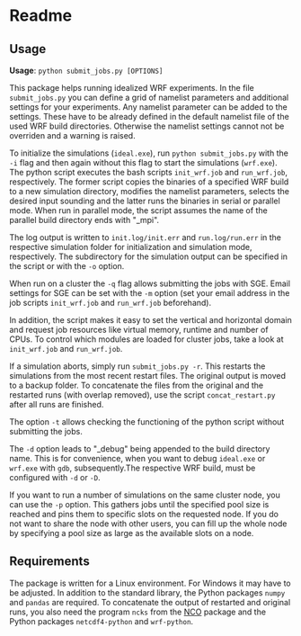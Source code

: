 # Readme
## Usage

**Usage**: `python submit_jobs.py [OPTIONS]`

This package helps running idealized WRF experiments. In the file `submit_jobs.py` you can define a grid of namelist parameters and additional settings for your experiments. Any namelist parameter can be added to the settings. These have to be already defined in the default namelist file of the used WRF build directories. Otherwise the namelist settings cannot not be overriden and a warning is raised.

To initialize the simulations (`ideal.exe`), run `python submit_jobs.py` with the `-i` flag and then again without this flag to start the simulations (`wrf.exe`). The python script executes the bash scripts `init_wrf.job` and `run_wrf.job`, respectively. The former script copies the binaries of a specified WRF build to a new simulation directory, modifies the namelist parameters, selects the desired input sounding and the latter runs the binaries in serial or parallel mode.
When run in parallel mode, the script assumes the name of the parallel build directory ends with "_mpi".


The log output is written to `init.log/init.err` and `run.log/run.err` in the respective simulation folder for initialization and simulation mode, respectively. The subdirectory for the simulation output can be specified in the script or with the `-o` option.

When run on a cluster the `-q` flag allows submitting the jobs with SGE. Email settings for SGE can be set with the  `-m` option (set your email address in the job scripts `init_wrf.job` and `run_wrf.job` beforehand).
 
In addition, the script makes it easy to set the vertical and horizontal domain and request job resources like virtual memory, runtime and number of CPUs. To control which modules are loaded for cluster jobs, take a look at `init_wrf.job` and `run_wrf.job`.

If a simulation aborts, simply run `submit_jobs.py -r`. This restarts the simulations from the most recent restart files. The original output is moved to a backup folder. To concatenate the files from the original and the restarted runs (with overlap removed), use the script `concat_restart.py` after all runs are finished.

The option `-t` allows checking the functioning of the python script without submitting the jobs.

The `-d` option leads to "_debug" being appended to the build directory name. This is for convenience, when you want to debug `ideal.exe` or `wrf.exe` with `gdb`, subsequently.The respective WRF build, must be configured with `-d` or `-D`. 

If you want to run a number of simulations on the same cluster node, you can use the `-p` option. This gathers jobs until the specified pool size is reached and pins them to specific slots on the requested node. If you do not want to share the node with other users, you can fill up the whole node by specifying a pool size as large as the available slots on a node.


## Requirements
The package is written for a Linux environment. For Windows it may have to be adjusted.
In addition to the standard library, the Python packages `numpy` and `pandas` are required. To concatenate the output of restarted and original runs, you also need the program `ncks` from the [NCO](http://nco.sourceforge.net/) package and the Python packages `netcdf4-python` and `wrf-python`.

